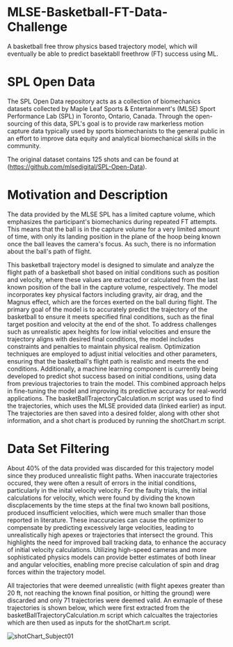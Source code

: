 # MLSE-Basketball-FT-Data-Challenge
A basketball free throw physics based trajectory model, which will eventually be able to predict basektabll freethrow (FT) success using ML.

# SPL Open Data
The SPL Open Data repository acts as a collection of biomechanics datasets collected by Maple Leaf Sports & Entertainment's (MLSE) Sport Performance Lab (SPL) in Toronto, Ontario, Canada. Through the open-sourcing of this data, SPL's goal is to provide raw markerless motion capture data typically used by sports biomechanists to the general public in an effort to improve data equity and analytical biomechanical skills in the community.

The original dataset contains 125 shots and can be found at (https://github.com/mlsedigital/SPL-Open-Data). 

# Motivation and Description
The data provided by the MLSE SPL has a limited capture volume, which emphasizes the participant's biomechanics during repeated FT attempts. This means that the ball is in the capture volume for a very limited amount of time, with only its landing position in the plane of the hoop being known once the ball leaves the camera's focus. As such, there is no information about the ball's path of flight.

This basketball trajectory model is designed to simulate and analyze the flight path of a basketball shot based on initial conditions such as position and velocity, where these values are extracted or calculated from the last known position of the ball in the capture volume, respectively. The model incorporates key physical factors including gravity, air drag, and the Magnus effect, which are the forces exerted on the ball during flight. The primary goal of the model is to accurately predict the trajectory of the basketball to ensure it meets specified final conditions, such as the final target position and velocity at the end of the shot. To address challenges such as unrealistic apex heights for low initial velocities and ensure the trajectory aligns with desired final conditions, the model includes constraints and penalties to maintain physical realism. Optimization techniques are employed to adjust initial velocities and other parameters, ensuring that the basketball's flight path is realistic and meets the end conditions. Additionally, a machine learning component is currently being developed to predict shot success based on initial conditions, using data from previous trajectories to train the model. This combined approach helps in fine-tuning the model and improving its predictive accuracy for real-world applications. The basketBallTrajectoryCalculation.m script was used to find the trajectories, which uses the MLSE provided data (linked earlier) as input. The trajectories are then saved into a desired folder, along with other shot information, and a shot chart is produced by running the shotChart.m script.

# Data Set Filtering

About 40% of the data provided was discarded for this trajectory model since they produced unrealistic flight paths. When inaccurate trajectories occured, they were often a result of errors in the initial conditions, particularly in the inital velocity velocity. For the faulty trials, the initial calculations for velocity, which were found by dividing the known discplacements by the time steps at the final two known ball positions, produced insufficient velocities, which were much smaller than those reported in literature. These inaccuracies can cause the optimizer to compensate by predicting excessively large velocities, leading to unrealistically high apexes or trajectories that intersect the ground. This highlights the need for improved ball tracking data, to enhance the accuracy of initial velocity calculations. Utilizing high-speed cameras and more sophisticated physics models can provide better estimates of both linear and angular velocities, enabling more precise calculation of spin and drag forces within the trajectory model. 

All trajectories that were deemed unrealistic (with flight apexes greater than 20 ft, not reaching the known final position, or hitting the ground) were discarded and only 71 trajectories were deemed valid. An exmaple of these trajectories is shown below, which were first extracted from the basketBallTrajectoryCalculation.m script which calcualtes the trajectories which are then used as inputs for the shotChart.m script.

![shotChart_Subject01](https://github.com/user-attachments/assets/0c291b37-64e7-4592-a18d-04d84a994793)
